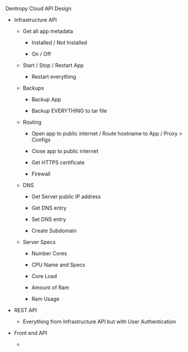
Dentropy Cloud API Design

* Infrastructure API

  * Get all app metadata

    * Installed / Not Installed

    * On / Off

  * Start / Stop / Restart App

    * Restart everything

  * Backups

    * Backup App

    * Backup EVERYTHING to tar file

  * Routing

    * Open app to public internet / Route hostname to App / Proxy
            > Configs

    * Close app to public internet

    * Get HTTPS certificate

    * Firewall

  * DNS

    * Get Server public IP address

    * Get DNS entry

    * Set DNS entry

    * Create Subdomain

  * Server Specs

    * Number Cores

    * CPU Name and Specs

    * Core Load

    * Amount of Ram

    * Ram Usage

* REST API

  * Everything from Infrastructure API but with User Authentication

* Front end API

  * 
